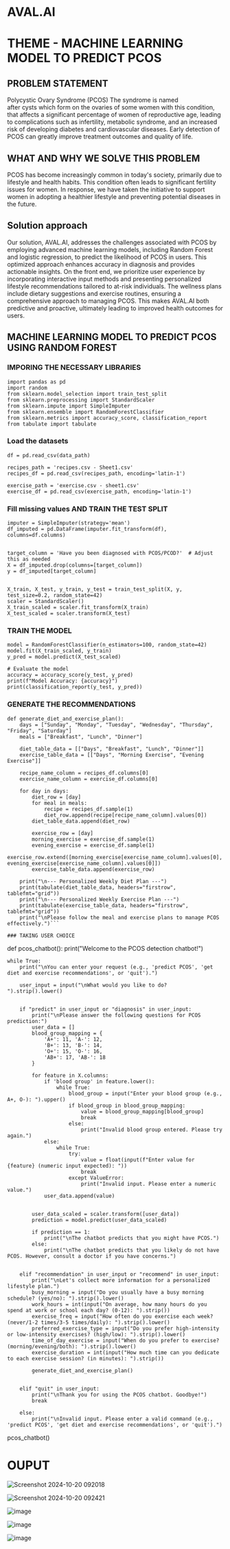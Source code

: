 # AVAL.AI
# THEME - MACHINE LEARNING MODEL TO PREDICT PCOS
## PROBLEM STATEMENT
Polycystic Ovary Syndrome (PCOS) The syndrome is named after cysts which form on the ovaries of some women with this condition, that affects a significant percentage of women of reproductive age,  leading to complications such as infertility, metabolic syndrome, and an increased risk of developing diabetes and cardiovascular diseases. Early detection of PCOS can greatly improve treatment outcomes and quality of life.

## WHAT AND WHY WE SOLVE THIS PROBLEM
PCOS has become increasingly common in today's society, primarily due to lifestyle and health habits. This condition often leads to significant fertility issues for women. In response, we have taken the initiative to support women in adopting a healthier lifestyle and preventing potential diseases in the future.
## Solution approach
Our solution, AVAL.AI, addresses the challenges associated with PCOS by employing advanced machine learning models, including Random Forest and logistic regression, to predict the likelihood of PCOS in users. This optimized approach enhances accuracy in diagnosis and provides actionable insights. On the front end, we prioritize user experience by incorporating interactive input methods and presenting personalized lifestyle recommendations tailored to at-risk individuals. The wellness plans include dietary suggestions and exercise routines, ensuring a comprehensive approach to managing PCOS. This makes AVAL.AI both predictive and proactive, ultimately leading to improved health outcomes for users.

## MACHINE LEARNING MODEL TO PREDICT PCOS USING RANDOM FOREST

### IMPORING THE NECESSARY LIBRARIES
```
import pandas as pd
import random
from sklearn.model_selection import train_test_split
from sklearn.preprocessing import StandardScaler
from sklearn.impute import SimpleImputer
from sklearn.ensemble import RandomForestClassifier
from sklearn.metrics import accuracy_score, classification_report
from tabulate import tabulate
```

### Load the datasets

```data_path = 'CLEAN- PCOS SURVEY SPREADSHEET.csv'
df = pd.read_csv(data_path)

recipes_path = 'recipes.csv - Sheet1.csv'
recipes_df = pd.read_csv(recipes_path, encoding='latin-1')

exercise_path = 'exercise.csv - sheet1.csv'
exercise_df = pd.read_csv(exercise_path, encoding='latin-1')
```


### Fill missing values AND TRAIN THE TEST SPLIT
```
imputer = SimpleImputer(strategy='mean')
df_imputed = pd.DataFrame(imputer.fit_transform(df), columns=df.columns)


target_column = 'Have you been diagnosed with PCOS/PCOD?'  # Adjust this as needed
X = df_imputed.drop(columns=[target_column])
y = df_imputed[target_column]


X_train, X_test, y_train, y_test = train_test_split(X, y, test_size=0.2, random_state=42)
scaler = StandardScaler()
X_train_scaled = scaler.fit_transform(X_train)
X_test_scaled = scaler.transform(X_test)
```
### TRAIN THE MODEL
```# Train the model
model = RandomForestClassifier(n_estimators=100, random_state=42)
model.fit(X_train_scaled, y_train)
y_pred = model.predict(X_test_scaled)

# Evaluate the model
accuracy = accuracy_score(y_test, y_pred)
print(f"Model Accuracy: {accuracy}")
print(classification_report(y_test, y_pred))
```

### GENERATE THE RECOMMENDATIONS
```
def generate_diet_and_exercise_plan():
    days = ["Sunday", "Monday", "Tuesday", "Wednesday", "Thursday", "Friday", "Saturday"]
    meals = ["Breakfast", "Lunch", "Dinner"]

    diet_table_data = [["Days", "Breakfast", "Lunch", "Dinner"]]
    exercise_table_data = [["Days", "Morning Exercise", "Evening Exercise"]]

    recipe_name_column = recipes_df.columns[0]
    exercise_name_column = exercise_df.columns[0]

    for day in days:
        diet_row = [day]
        for meal in meals:
            recipe = recipes_df.sample(1)
            diet_row.append(recipe[recipe_name_column].values[0])
        diet_table_data.append(diet_row)

        exercise_row = [day]
        morning_exercise = exercise_df.sample(1)
        evening_exercise = exercise_df.sample(1)
        exercise_row.extend([morning_exercise[exercise_name_column].values[0], evening_exercise[exercise_name_column].values[0]])
        exercise_table_data.append(exercise_row)

    print("\n--- Personalized Weekly Diet Plan ---")
    print(tabulate(diet_table_data, headers="firstrow", tablefmt="grid"))
    print("\n--- Personalized Weekly Exercise Plan ---")
    print(tabulate(exercise_table_data, headers="firstrow", tablefmt="grid"))
    print("\nPlease follow the meal and exercise plans to manage PCOS effectively.")```

### TAKING USER CHOICE
```
def pcos_chatbot():
    print("Welcome to the PCOS detection chatbot!")
    
    while True:
        print("\nYou can enter your request (e.g., 'predict PCOS', 'get diet and exercise recommendations', or 'quit').")
        
        user_input = input("\nWhat would you like to do? ").strip().lower()

       
        if "predict" in user_input or "diagnosis" in user_input:
            print("\nPlease answer the following questions for PCOS prediction:")
            user_data = []
            blood_group_mapping = {
                'A+': 11, 'A-': 12,
                'B+': 13, 'B-': 14,
                'O+': 15, 'O-': 16,
                'AB+': 17, 'AB-': 18
            }

            for feature in X.columns:
                if 'blood group' in feature.lower():
                    while True:
                        blood_group = input("Enter your blood group (e.g., A+, O-): ").upper()
                        if blood_group in blood_group_mapping:
                            value = blood_group_mapping[blood_group]
                            break
                        else:
                            print("Invalid blood group entered. Please try again.")
                else:
                    while True:
                        try:
                            value = float(input(f"Enter value for {feature} (numeric input expected): "))
                            break
                        except ValueError:
                            print("Invalid input. Please enter a numeric value.")
                user_data.append(value)

           
            user_data_scaled = scaler.transform([user_data])
            prediction = model.predict(user_data_scaled)

            if prediction == 1:
                print("\nThe chatbot predicts that you might have PCOS.")
            else:
                print("\nThe chatbot predicts that you likely do not have PCOS. However, consult a doctor if you have concerns.")

      
        elif "recommendation" in user_input or "recommend" in user_input:
            print("\nLet's collect more information for a personalized lifestyle plan.")
            busy_morning = input("Do you usually have a busy morning schedule? (yes/no): ").strip().lower()
            work_hours = int(input("On average, how many hours do you spend at work or school each day? (0-12): ").strip())
            exercise_freq = input("How often do you exercise each week? (never/1-2 times/3-5 times/daily): ").strip().lower()
            preferred_exercise_type = input("Do you prefer high-intensity or low-intensity exercises? (high/low): ").strip().lower()
            time_of_day_exercise = input("When do you prefer to exercise? (morning/evening/both): ").strip().lower()
            exercise_duration = int(input("How much time can you dedicate to each exercise session? (in minutes): ").strip())

            generate_diet_and_exercise_plan()

    
        elif "quit" in user_input:
            print("\nThank you for using the PCOS chatbot. Goodbye!")
            break

        else:
            print("\nInvalid input. Please enter a valid command (e.g., 'predict PCOS', 'get diet and exercise recommendations', or 'quit').")
pcos_chatbot()

# OUPUT
![Screenshot 2024-10-20 092018](https://github.com/user-attachments/assets/5ab8d6ae-7799-4555-9983-eba528799dbb)


![Screenshot 2024-10-20 092421](https://github.com/user-attachments/assets/674d9f4d-9c74-4985-bf72-78ab7e025f95)



![image](https://github.com/user-attachments/assets/38c4aae2-a500-4be0-86b0-b0d392639c7a)


![image](https://github.com/user-attachments/assets/133d1eec-0a80-4bf9-b930-4d91faadb707)

![image](https://github.com/user-attachments/assets/cdb192a4-2508-41e8-b0da-d3664cbac86e)



